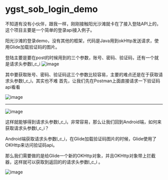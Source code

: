 # ygst_sob_login_demo
不知道有没有小伙伴，跟我一样，刚刚接触阳光沙滩就卡在了接入登陆API上的，这个项目主要是一个简单的登录api接入例子。

阳光沙滩的登录demo，没有其他的框架，代码是Java用到okHttp发送请求，使用Glide加载验证码的图片。

登陆主要是要在post的时候用到的三个参数，账号、密码、验证码，还有一个就是请求头参数l_c_i
![image](https://user-images.githubusercontent.com/13102787/149120278-7d2d546a-476f-409f-ae0a-643b25402c74.png)

其中要获取账号、密码、验证码这三个参数比较容易，主要的难点还是在于获取请求头参数l_c_i，其实也不难
首先，让我们先在Postman上面直接请求一下验证码api看看

![image](https://user-images.githubusercontent.com/13102787/149130555-3e71613f-e0d8-444a-8b09-150aa47dc7b0.png)

----------------------

![image](https://user-images.githubusercontent.com/13102787/149130646-1c4a6a77-4d54-42d4-8da8-9200f65c6bb9.png)


这样就能够得到请求头参数l_c_i，非常容易，那么让我们回到Android端，如何来获取请求头参数l_c_i？

Android端获取请求头参数l_c_i，在Glide加载验证码图片的时候，Glide使用了OKHttp来访问验证码api。

那么我们需要做的是给Glide一个新的OKHttp对象，并且OKHttp对象带上拦截器，这样就可以获取到返回的的请求头参数l_c_i 。

![image](https://user-images.githubusercontent.com/13102787/149135879-6d4236e1-6782-4a13-b0d3-d73bedc5ac76.png)


